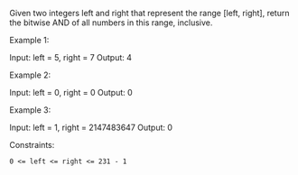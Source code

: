 Given two integers left and right that represent the range [left, right], return the bitwise AND of all numbers in this range, inclusive.

Example 1:

Input: left = 5, right = 7
Output: 4

Example 2:

Input: left = 0, right = 0
Output: 0

Example 3:

Input: left = 1, right = 2147483647
Output: 0

Constraints:

    0 <= left <= right <= 231 - 1
